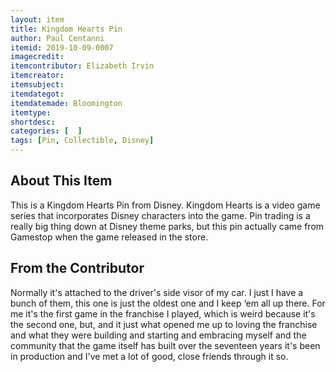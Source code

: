 ```yaml
---
layout: item
title: Kingdom Hearts Pin
author: Paul Centanni
itemid: 2019-10-09-0007
imagecredit: 
itemcontributor: Elizabeth Irvin
itemcreator: 
itemsubject: 
itemdategot: 
itemdatemade: Bloomington
itemtype: 
shortdesc: 
categories: [  ]
tags: [Pin, Collectible, Disney]
---
```

## About This Item
This is a Kingdom Hearts Pin from Disney.  Kingdom Hearts is a video game series that incorporates Disney characters into the game.  Pin trading is a really big thing down at Disney theme parks, but this pin actually came from Gamestop when the game released in the store.  

## From the Contributor
Normally it's attached to the driver's side visor of my car. I just I have a bunch of them, this one is just the oldest one and I keep ‘em all up there.  For me it's the first game in the franchise I played, which is weird because it's the second one, but, and it just what opened me up to loving the franchise and what they were building and starting and embracing myself and the community that the game itself has built over the seventeen years it's been in production and I've met a lot of good, close friends through it so.
